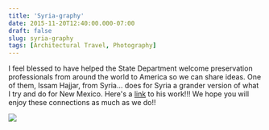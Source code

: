 ```yaml
---
title: 'Syria-graphy'
date: 2015-11-20T12:40:00.000-07:00
draft: false
slug: syria-graphy
tags: [Architectural Travel, Photography]
---
```


I feel blessed to have helped the State Department welcome preservation professionals from around the world to America so we can share ideas. One of them, Issam Hajjar, from Syria... does for Syria a grander version of what I try and do for New Mexico. Here's a [link](https://www.facebook.com/Issam.Hajjar.Photography) to his work!!! We hope you will enjoy these connections as much as we do!!  
  

![](https://scontent-dfw1-1.xx.fbcdn.net/hphotos-xpf1/v/t1.0-9/11667363_1128510723832154_1414953092007217470_n.jpg?oh=d387c90be810460dc821ca0ae42ac56e&oe=5681466F)